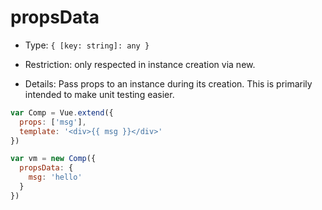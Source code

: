 # propsData

* Type: `{ [key: string]: any }`

* Restriction: only respected in instance creation via new.

* Details:
Pass props to an instance during its creation. This is primarily intended to make unit testing easier.

```js
var Comp = Vue.extend({
  props: ['msg'],
  template: '<div>{{ msg }}</div>'
})

var vm = new Comp({
  propsData: {
    msg: 'hello'
  }
})
```

